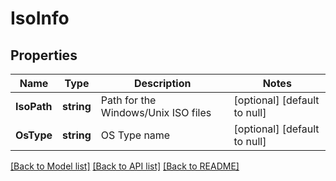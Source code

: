 # IsoInfo

## Properties
Name | Type | Description | Notes
------------ | ------------- | ------------- | -------------
**IsoPath** | **string** | Path for the Windows/Unix ISO files | [optional] [default to null]
**OsType** | **string** | OS Type name | [optional] [default to null]

[[Back to Model list]](../README.md#documentation-for-models) [[Back to API list]](../README.md#documentation-for-api-endpoints) [[Back to README]](../README.md)

